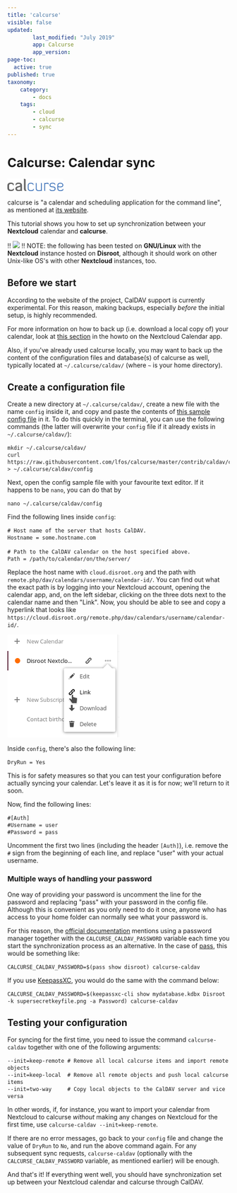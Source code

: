 ```yaml
---
title: 'calcurse'
visible: false
updated:
        last_modified: "July 2019"
        app: Calcurse
        app_version:
page-toc:
  active: true
published: true
taxonomy:
    category:
        - docs
    tags:
        - cloud
        - calcurse
        - sync
---
```


# Calcurse: Calendar sync

![](en/calcurse.png)

calcurse is "a calendar and scheduling application for the command line", as mentioned at [its website](http://calcurse.org/).

This tutorial shows you how to set up synchronization between your **Nextcloud** calendar and **calcurse**.

!! ![](/home/icons/note.png)
!! NOTE: the following has been tested on **GNU/Linux** with the **Nextcloud** instance hosted on **Disroot**, although it should work on other Unix-like OS's with other **Nextcloud** instances, too.

## Before we start

According to the website of the project, CalDAV support is currently experimental. For this reason, making backups, especially *before* the initial setup, is highly recommended.

For more information on how to back up (i.e. download a local copy of) your calendar, look at [this section](https://howto.disroot.org/en/nextcloud/apps/calendar#delete-edit-download-calendar) in the howto on the Nextcloud Calendar app.

Also, if you've already used calcurse locally, you may want to back up the content of the configuration files and database(s) of calcurse as well, typically located at `~/.calcurse/caldav/` (where `~` is your home directory).

## Create a configuration file

Create a new directory at `~/.calcurse/caldav/`, create a new file with the name `config` inside it, and copy and paste the contents of [this sample config file](https://github.com/lfos/calcurse/blob/master/contrib/caldav/config.sample) in it. To do this quickly in the terminal, you can use the following commands (the latter will overwrite your `config` file if it already exists in `~/.calcurse/caldav/`):

```
mkdir ~/.calcurse/caldav/
curl https://raw.githubusercontent.com/lfos/calcurse/master/contrib/caldav/config.sample > ~/.calcurse/caldav/config
```

Next, open the config sample file with your favourite text editor. If it happens to be `nano`, you can do that by

```
nano ~/.calcurse/caldav/config
```

Find the following lines inside `config`:

```
# Host name of the server that hosts CalDAV.
Hostname = some.hostname.com

# Path to the CalDAV calendar on the host specified above.
Path = /path/to/calendar/on/the/server/
```

Replace the host name with `cloud.disroot.org` and the path with `remote.php/dav/calendars/username/calendar-id/`. You can find out what the exact path is by logging into your Nextcloud account, opening the calendar app, and, on the left sidebar, clicking on the three dots next to the calendar name and then "Link". Now, you should be able to see and copy a hyperlink that looks like `https://cloud.disroot.org/remote.php/dav/calendars/username/calendar-id/`.

![Screenshot of the popup menu that appears after clicking on the three dots](en/nextcloud-cal-link.png)

Inside `config`, there's also the following line:

```
DryRun = Yes
```

This is for safety measures so that you can test your configuration before actually syncing your calendar. Let's leave it as it is for now; we'll return to it soon.

Now, find the following lines:

```
#[Auth]
#Username = user
#Password = pass
```

Uncomment the first two lines (including the header `[Auth]`), i.e. remove the `#` sign from the beginning of each line, and replace "user" with your actual username.

### Multiple ways of handling your password

One way of providing your password is uncomment the line for the password and replacing "pass" with your password in the config file. Although this is convenient as you only need to do it once, anyone who has access to your home folder can normally see what your password is.

For this reason, the [official documentation](https://github.com/lfos/calcurse/tree/master/contrib/caldav#usage) mentions using a password manager together with the `CALCURSE_CALDAV_PASSWORD` variable each time you start the synchronization process as an alternative. In the case of [pass](https://www.passwordstore.org/), this would be something like:

```
CALCURSE_CALDAV_PASSWORD=$(pass show disroot) calcurse-caldav
```

If you use [KeepassXC](https://keepassxc.org/), you would do the same with the command below:

```
CALCURSE_CALDAV_PASSWORD=$(keepassxc-cli show mydatabase.kdbx Disroot -k supersecretkeyfile.png -a Password) calcurse-caldav
```

## Testing your configuration

For syncing for the first time, you need to issue the command `calcurse-caldav` together with one of the following arguments:

```
--init=keep-remote # Remove all local calcurse items and import remote objects
--init=keep-local  # Remove all remote objects and push local calcurse items
--init=two-way     # Copy local objects to the CalDAV server and vice versa
```

In other words, if, for instance, you want to import your calendar from Nextcloud to calcurse *without* making any changes on Nextcloud for the first time, use `calcurse-caldav --init=keep-remote`.

If there are no error messages, go back to your `config` file and change the value of `DryRun` to `No`, and run the above command again. For any subsequent sync requests, `calcurse-caldav` (optionally with the `CALCURSE_CALDAV_PASSWORD` variable, as mentioned earlier) will be enough.

And that's it! If everything went well, you should have synchronization set up between your Nextcloud calendar and calcurse through CalDAV.
